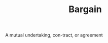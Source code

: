 ---
title: Bargain
permalink: "/definitions/bargain.html"
body: A mutual undertaking, con-tract, or agreement
published_at: '2018-07-07'
layout: post
---